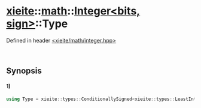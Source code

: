 # [xieite](../../../../../xieite.md)\:\:[math](../../../../../math.md)\:\:[Integer<bits, sign>](../../../integer.md)\:\:Type
Defined in header [<xieite/math/integer.hpp>](../../../../../../include/xieite/math/integer.hpp)

&nbsp;

## Synopsis
#### 1)
```cpp
using Type = xieite::types::ConditionallySigned<xieite::types::LeastInteger<bits>, sign>;
```
